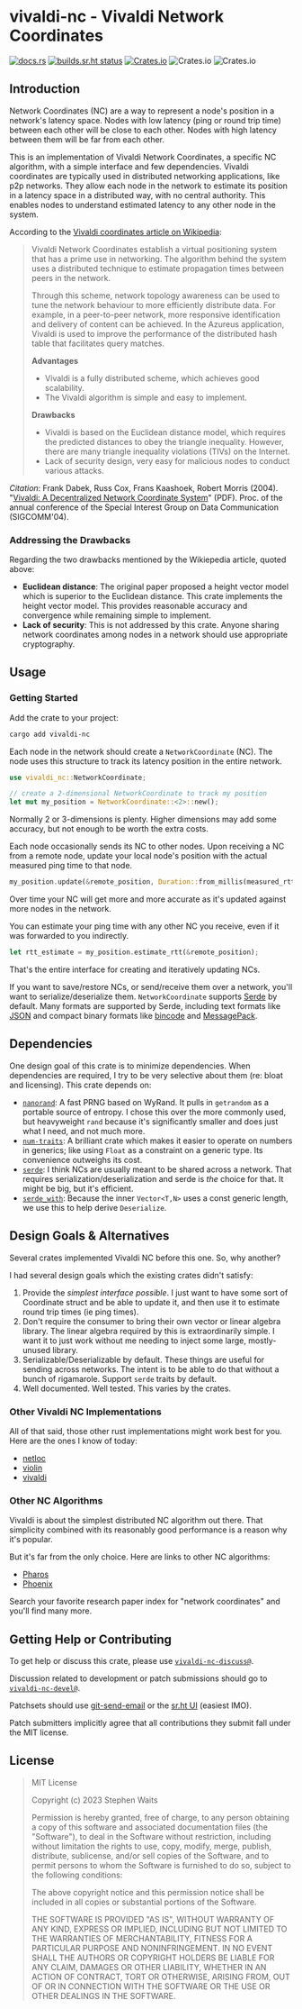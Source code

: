 # vivaldi-nc - Vivaldi Network Coordinates

[![docs.rs](https://img.shields.io/docsrs/vivaldi-nc)](https://docs.rs/vivaldi-nc/) [![builds.sr.ht status](https://builds.sr.ht/~swaits/vivaldi-nc.svg)](https://builds.sr.ht/~swaits/vivaldi-nc?) [![Crates.io](https://img.shields.io/crates/v/vivaldi-nc)](https://crates.io/crates/vivaldi-nc) ![Crates.io](https://img.shields.io/crates/d/vivaldi-nc) ![Crates.io](https://img.shields.io/crates/l/vivaldi-nc)

## Introduction

Network Coordinates (NC) are a way to represent a node's position in a network's
latency space. Nodes with low latency (ping or round trip time) between each
other will be close to each other. Nodes with high latency between them will be
far from each other.

This is an implementation of Vivaldi Network Coordinates, a specific NC
algorithm, with a simple interface and few dependencies. Vivaldi coordinates
are typically used in distributed networking applications, like p2p networks.
They allow each node in the network to estimate its position in a latency space
in a distributed way, with no central authority. This enables nodes to
understand estimated latency to any other node in the system.

According to the [Vivaldi coordinates article on Wikipedia](https://en.wikipedia.org/wiki/Vivaldi_coordinates):

> Vivaldi Network Coordinates establish a virtual positioning system that
> has a prime use in networking. The algorithm behind the system uses a
> distributed technique to estimate propagation times between peers in the
> network.
> 
> Through this scheme, network topology awareness can be used to tune the
> network behaviour to more efficiently distribute data. For example, in a
> peer-to-peer network, more responsive identification and delivery of content
> can be achieved. In the Azureus application, Vivaldi is used to improve the
> performance of the distributed hash table that facilitates query matches. 
> 
> **Advantages**
> 
> - Vivaldi is a fully distributed scheme, which achieves good scalability.
> - The Vivaldi algorithm is simple and easy to implement.
> 
> **Drawbacks**
> 
> - Vivaldi is based on the Euclidean distance model, which requires the
>   predicted distances to obey the triangle inequality. However, there are
>   many triangle inequality violations (TIVs) on the Internet.
> - Lack of security design, very easy for malicious nodes to conduct various
>   attacks.

*Citation*: Frank Dabek, Russ Cox, Frans Kaashoek, Robert Morris (2004).
"[Vivaldi: A Decentralized Network Coordinate System](http://conferences.sigcomm.org/sigcomm/2004/papers/p426-dabek111111.pdf)" (PDF).
Proc. of the annual conference of the Special Interest Group on Data Communication (SIGCOMM'04).

### Addressing the Drawbacks

Regarding the two drawbacks mentioned by the Wikiepedia article, quoted above:

- **Euclidean distance**: The original paper proposed a height vector model
  which is superior to the Euclidean distance. This crate implements the height
  vector model. This provides reasonable accuracy and convergence while
  remaining simple to implement.
- **Lack of security**: This is not addressed by this crate. Anyone sharing
  network coordinates among nodes in a network should use appropriate
  cryptography.

## Usage

### Getting Started

Add the crate to your project:

```bash
cargo add vivaldi-nc
```

Each node in the network should create a `NetworkCoordinate` (NC). The node
uses this structure to track its latency position in the entire network.

```rust
use vivaldi_nc::NetworkCoordinate;

// create a 2-dimensional NetworkCoordinate to track my position
let mut my_position = NetworkCoordinate::<2>::new();
```
Normally 2 or 3-dimensions is plenty. Higher dimensions may add some accuracy,
but not enough to be worth the extra costs.

Each node occasionally sends its NC to other nodes. Upon receiving a NC from a
remote node, update your local node's position with the actual measured ping
time to that node.

```rust
my_position.update(&remote_position, Duration::from_millis(measured_rtt));
```

Over time your NC will get more and more accurate as it's updated against more
nodes in the network.

You can estimate your ping time with any other NC you receive, even if it was
forwarded to you indirectly.

```rust
let rtt_estimate = my_position.estimate_rtt(&remote_position);
```

That's the entire interface for creating and iteratively updating NCs.

If you want to save/restore NCs, or send/receive them over a network, you'll
want to serialize/deserialize them. `NetworkCoordinate` supports
[Serde](https://crates.io/crates/serde) by default. Many formats are supported
by Serde, including text formats like [JSON](https://github.com/serde-rs/json)
and compact binary formats like [bincode](https://crates.io/crates/bincode) and
[MessagePack](https://github.com/3Hren/msgpack-rust).

## Dependencies

One design goal of this crate is to minimize dependencies. When dependencies
are required, I try to be very selective about them (re: bloat and licensing).
This crate depends on:

- [`nanorand`](https://crates.io/crates/nanorand): A fast PRNG based on WyRand.
  It pulls in `getrandom` as a portable source of entropy. I chose this over
  the more commonly used, but heavyweight `rand` because it's significantly
  smaller and does just what I need, and not much more.
- [`num-traits`](https://crates.io/crates/num-traits): A brilliant crate which
  makes it easier to operate on numbers in generics; like using `Float` as a
  constraint on a generic type. Its convenience outweighs its cost.
- [`serde`](https://crates.io/crates/serde): I think NCs are usually meant to
  be shared across a network. That requires serialization/deserialization and
  serde is *the* choice for that. It might be big, but it's efficient.
- [`serde_with`](https://crates.io/crates/serde_with): Because the inner
  `Vector<T,N>` uses a const generic length, we use this to help derive
  `Deserialize`.

## Design Goals & Alternatives

Several crates implemented Vivaldi NC before this one. So, why another?

I had several design goals which the existing crates didn't satisfy:

1. Provide the *simplest interface possible*. I just want to have some sort of
   Coordinate struct and be able to update it, and then use it to estimate
   round trip times (ie ping times).
2. Don't require the consumer to bring their own vector or linear algebra
   library. The linear algebra required by this is extraordinarily simple. I
   want it to just work without me needing to inject some large, mostly-unused
   library.
3. Serializable/Deserializable by default. These things are useful for sending
   across networks. The intent is to be able to do that without a bunch of
   rigamarole. Support `serde` traits by default.
4. Well documented. Well tested. This varies by the crates.

### Other Vivaldi NC Implementations

All of that said, those other rust implementations might work best for you.
Here are the ones I know of today:

- [netloc](https://github.com/dgtony/netloc)
- [violin](https://crates.io/crates/violin)
- [vivaldi](https://crates.io/crates/vivaldi)

### Other NC Algorithms

Vivaldi is about the simplest distributed NC algorithm out there. That
simplicity combined with its reasonably good performance is a reason why it's
popular.

But it's far from the only choice. Here are links to other NC algorithms:

- [Pharos](https://en.wikipedia.org/wiki/Pharos_Network_Coordinates)
- [Phoenix](https://en.wikipedia.org/wiki/Phoenix_Network_Coordinates)

Search your favorite research paper index for "network coordinates" and you'll
find many more.

## Getting Help or Contributing

To get help or discuss this crate, please use
[`vivaldi-nc-discuss@`](https://lists.sr.ht/~swaits/vivaldi-nc-discuss).

Discussion related to development or patch submissions should go to
[`vivaldi-nc-devel@`](https://lists.sr.ht/~swaits/vivaldi-nc-devel).

Patchsets should use [git-send-email](https://git-send-email.io/) or the [sr.ht
UI](https://git.sr.ht/~swaits/vivaldi-nc/send-email) (easiest IMO).

Patch submitters implicitly agree that all contributions they submit fall under
the MIT license.

## License

> MIT License
> 
> Copyright (c) 2023 Stephen Waits
> 
> Permission is hereby granted, free of charge, to any person obtaining a copy
> of this software and associated documentation files (the "Software"), to deal
> in the Software without restriction, including without limitation the rights
> to use, copy, modify, merge, publish, distribute, sublicense, and/or sell
> copies of the Software, and to permit persons to whom the Software is
> furnished to do so, subject to the following conditions:
> 
> The above copyright notice and this permission notice shall be included in all
> copies or substantial portions of the Software.
> 
> THE SOFTWARE IS PROVIDED "AS IS", WITHOUT WARRANTY OF ANY KIND, EXPRESS OR
> IMPLIED, INCLUDING BUT NOT LIMITED TO THE WARRANTIES OF MERCHANTABILITY,
> FITNESS FOR A PARTICULAR PURPOSE AND NONINFRINGEMENT. IN NO EVENT SHALL THE
> AUTHORS OR COPYRIGHT HOLDERS BE LIABLE FOR ANY CLAIM, DAMAGES OR OTHER
> LIABILITY, WHETHER IN AN ACTION OF CONTRACT, TORT OR OTHERWISE, ARISING FROM,
> OUT OF OR IN CONNECTION WITH THE SOFTWARE OR THE USE OR OTHER DEALINGS IN THE
> SOFTWARE.
